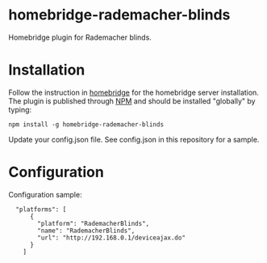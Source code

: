 # homebridge-rademacher-blinds
Homebridge plugin for Rademacher blinds.

# Installation
Follow the instruction in [homebridge](https://www.npmjs.com/package/homebridge) for the homebridge server installation.
The plugin is published through [NPM](https://www.npmjs.com/package/homebridge-ubnt-mfi) and should be installed "globally" by typing:
```
npm install -g homebridge-rademacher-blinds
```
Update your config.json file. See config.json in this repository for a sample.

# Configuration

Configuration sample:
```
  "platforms": [
      {
        "platform": "RademacherBlinds",
        "name": "RademacherBlinds",
        "url": "http://192.168.0.1/deviceajax.do"
      }
    ]
```